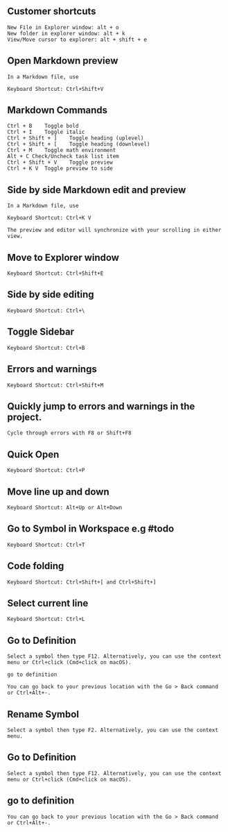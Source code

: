 ## Customer shortcuts

    New File in Explorer window: alt + o
    New folder in explorer window: alt + k
    View/Move cursor to explorer: alt + shift + e

## Open Markdown preview

    In a Markdown file, use

    Keyboard Shortcut: Ctrl+Shift+V


## Markdown Commands

    Ctrl + B	Toggle bold
    Ctrl + I	Toggle italic
    Ctrl + Shift + ]	Toggle heading (uplevel)
    Ctrl + Shift + [	Toggle heading (downlevel)
    Ctrl + M	Toggle math environment
    Alt + C	Check/Uncheck task list item
    Ctrl + Shift + V	Toggle preview
    Ctrl + K V	Toggle preview to side

## Side by side Markdown edit and preview

    In a Markdown file, use

    Keyboard Shortcut: Ctrl+K V

    The preview and editor will synchronize with your scrolling in either view.

## Move to Explorer window

    Keyboard Shortcut: Ctrl+Shift+E

## Side by side editing

    Keyboard Shortcut: Ctrl+\

## Toggle Sidebar

    Keyboard Shortcut: Ctrl+B

## Errors and warnings

    Keyboard Shortcut: Ctrl+Shift+M

## Quickly jump to errors and warnings in the project.

    Cycle through errors with F8 or Shift+F8

## Quick Open

    Keyboard Shortcut: Ctrl+P

## Move line up and down

    Keyboard Shortcut: Alt+Up or Alt+Down

## Go to Symbol in Workspace e.g #todo

    Keyboard Shortcut: Ctrl+T

## Code folding

    Keyboard Shortcut: Ctrl+Shift+[ and Ctrl+Shift+]

## Select current line

    Keyboard Shortcut: Ctrl+L

## Go to Definition

    Select a symbol then type F12. Alternatively, you can use the context menu or Ctrl+click (Cmd+click on macOS).

    go to definition

    You can go back to your previous location with the Go > Back command or Ctrl+Alt+-.
## Rename Symbol

    Select a symbol then type F2. Alternatively, you can use the context menu.



## Go to Definition

    Select a symbol then type F12. Alternatively, you can use the context menu or Ctrl+click (Cmd+click on macOS).

## go to definition

    You can go back to your previous location with the Go > Back command or Ctrl+Alt+-.

